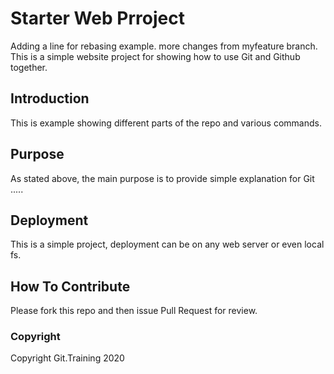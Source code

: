 # Starter Web Prroject

Adding a line for rebasing example. more changes from myfeature branch.
This is a simple website project for showing how to use Git and Github together.

## Introduction

This is example showing different parts of the  repo and various commands.

## Purpose

As stated above, the main purpose is to provide simple explanation for Git ..... 

## Deployment
This is a simple project, deployment can be on any web server or even local fs.

## How To Contribute
Please fork this repo and then issue Pull Request for review.

### Copyright
Copyright Git.Training 2020